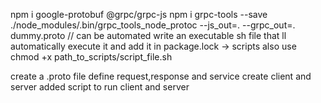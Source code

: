 npm i google-protobuf @grpc/grpc-js
npm i grpc-tools --save
./node_modules/.bin/grpc_tools_node_protoc --js_out=. --grpc_out=. dummy.proto  // can be automated write an executable sh file that ll automatically execute it and add it in package.lock -> scripts also use chmod +x path_to_scripts/script_file.sh



create a .proto file define request,response and service
create client and server
added script to run client and server